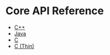 # Core API Reference

* [C++][core-cpp]
* [Java][core-java]
* [C][core-c]
* [C (Thin)][core-thin-c]

[core-cpp]: https://allseenalliance.org/docs/api/cpp/index.html
[core-java]: https://allseenalliance.org/docs/api/java/index.html
[core-c]: https://allseenalliance.org/docs/api/c/index.html
[core-thin-c]: https://allseenalliance.org/docs/api/thin-client/index.html
